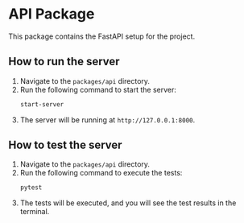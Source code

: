 # API Package

This package contains the FastAPI setup for the project.

## How to run the server

1. Navigate to the `packages/api` directory.
2. Run the following command to start the server:
   ```bash
   start-server
   ```
3. The server will be running at `http://127.0.0.1:8000`.

## How to test the server

1. Navigate to the `packages/api` directory.
2. Run the following command to execute the tests:
   ```bash
   pytest
   ```
3. The tests will be executed, and you will see the test results in the terminal.
